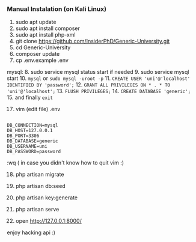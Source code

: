 ### Manual Instalation (on Kali Linux)

1. sudo apt update
2. sudo apt install composer
3. sudo apt install php-xml
4. git clone https://github.com/InsiderPhD/Generic-University.git
5. cd Generic-University
6. composer update
7. cp .env.example .env

mysql:
8. sudo service mysql status
start if needed
9. sudo service mysql start
10. `mysql` or `sudo mysql -uroot -p`
11. `CREATE USER 'uni'@'localhost' IDENTIFIED BY 'password';`
12. `GRANT ALL PRIVILEGES ON * . * TO 'uni'@'localhost';`
13. `FLUSH PRIVILEGES;`
14. `CREATE DATABASE 'generic';`
15.  and finally `exit`

17. vim (edit file) .env

```

DB_CONNECTION=mysql
DB_HOST=127.0.0.1
DB_PORT=3306
DB_DATABASE=generic
DB_USERNAME=uni
DB_PASSWORD=password

```

:wq ( in case you didn't know how to quit vim :)

18. php artisan migrate
19. php artisan db:seed
20. php artisan key:generate
21. php artisan serve

22. open http://127.0.0.1:8000/

enjoy hacking api :)
